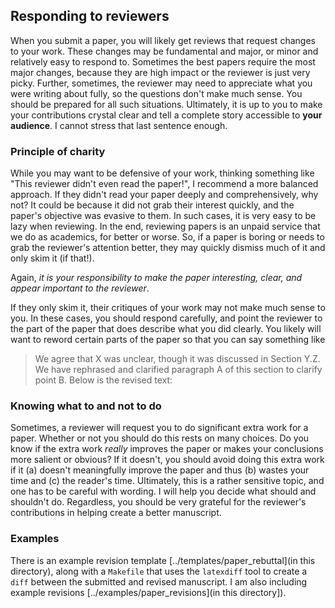 ## Responding to reviewers

When you submit a paper, you will likely get reviews that request changes to your work.
These changes may be fundamental and major, or minor and relatively easy to respond to.
Sometimes the best papers require the most major changes, because they are high impact or the reviewer is just very picky.
Further, sometimes, the reviewer may need to appreciate what you were writing about fully, so the questions don't make much sense.
You should be prepared for all such situations.
Ultimately, it is up to you to make your contributions crystal clear and tell a complete story accessible to __your audience__.
I cannot stress that last sentence enough.

### Principle of charity

While you may want to be defensive of your work, thinking something like "This reviewer didn't even read the paper!", I recommend a more balanced approach.
If they didn't read your paper deeply and comprehensively, why not?
It could be because it did not grab their interest quickly, and the paper's objective was evasive to them.
In such cases, it is very easy to be lazy when reviewing.
In the end, reviewing papers is an unpaid service that we do as academics, for better or worse.
So, if a paper is boring or needs to grab the reviewer's attention better, they may quickly dismiss much of it and only skim it (if that!).

Again, _it is your responsibility to make the paper interesting, clear, and appear important to the reviewer_.

If they only skim it, their critiques of your work may not make much sense to you.
In these cases, you should respond carefully, and point the reviewer to the part of the paper that does describe what you did clearly.
You likely will want to reword certain parts of the paper so that you can say something like
> We agree that X was unclear, though it was discussed in Section Y.Z. We have rephrased and clarified paragraph A of this section to clarify point B. Below is the revised text:

### Knowing what to and not to do

Sometimes, a reviewer will request you to do significant extra work for a paper.
Whether or not you should do this rests on many choices.
Do you know if the extra work _really_ improves the paper or makes your conclusions more salient or obvious?
If it doesn't, you should avoid doing this extra work if it (a) doesn't meaningfully improve the paper and thus (b) wastes your time and (c) the reader's time.
Ultimately, this is a rather sensitive topic, and one has to be careful with wording.
I will help you decide what should and shouldn't do.
Regardless, you should be very grateful for the reviewer's contributions in helping create a better manuscript.

### Examples

There is an example revision template [../templates/paper_rebuttal](in this directory), along with a `Makefile` that uses the `latexdiff` tool to create a `diff` between the submitted and revised manuscript.
I am also including example revisions [../examples/paper_revisions](in this directory]).
